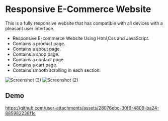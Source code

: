 # Responsive E-Commerce Website
This is a fully responsive website that has compatible with all devices with a pleasant user interface.

* Responsive E-commerce Website Using Html,Css and JavaScript.
* Contains a product page.
* Contains a about page.
* Contains a shop page.
* Contains a contact page.
* Contains a cart page.
* Contains smooth scrolling in each section.

![Screenshot (3)](https://github.com/user-attachments/assets/e35502cd-fd40-456b-bb49-e78851dc565c)
![Screenshot (2)](https://github.com/user-attachments/assets/8e98be0d-f51b-4bfc-ac9c-06eec3f94f1b)


## Demo
https://github.com/user-attachments/assets/28076ebc-30f6-4809-ba24-885982238f1c
